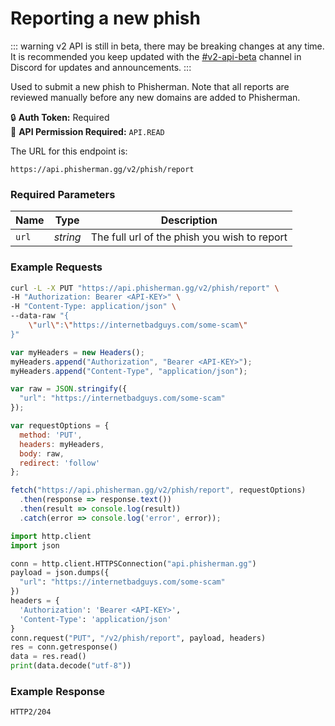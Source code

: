 # Reporting a new phish <Badge type="warning" text="PUT" vertical="middle" /> 

::: warning
v2 API is still in beta, there may be breaking changes at any time. It is recommended you keep updated with the [#v2-api-beta](https://discord.com/channels/878130674844979210/904090622208663632) channel in Discord for updates and announcements.
:::

Used to submit a new phish to Phisherman. Note that all reports are reviewed manually before any new domains are added to Phisherman.

:lock: **Auth Token:** Required  
:key: **API Permission Required:** `API.READ`  

The URL for this endpoint is:
```:no-line-numbers
https://api.phisherman.gg/v2/phish/report
```

### Required Parameters
|Name|Type|Description|
|---|---|---|
|`url`|_string_|The full url of the phish you wish to report|

### Example Requests

<CodeGroup>
  <CodeGroupItem title="CURL">

```bash
curl -L -X PUT "https://api.phisherman.gg/v2/phish/report" \
-H "Authorization: Bearer <API-KEY>" \
-H "Content-Type: application/json" \
--data-raw "{
    \"url\":\"https://internetbadguys.com/some-scam\"
}"
```

  </CodeGroupItem>

  <CodeGroupItem title="JS">

```js
var myHeaders = new Headers();
myHeaders.append("Authorization", "Bearer <API-KEY>");
myHeaders.append("Content-Type", "application/json");

var raw = JSON.stringify({
  "url": "https://internetbadguys.com/some-scam"
});

var requestOptions = {
  method: 'PUT',
  headers: myHeaders,
  body: raw,
  redirect: 'follow'
};

fetch("https://api.phisherman.gg/v2/phish/report", requestOptions)
  .then(response => response.text())
  .then(result => console.log(result))
  .catch(error => console.log('error', error));
```

  </CodeGroupItem>

  <CodeGroupItem title="Python">

```py
import http.client
import json

conn = http.client.HTTPSConnection("api.phisherman.gg")
payload = json.dumps({
  "url": "https://internetbadguys.com/some-scam"
})
headers = {
  'Authorization': 'Bearer <API-KEY>',
  'Content-Type': 'application/json'
}
conn.request("PUT", "/v2/phish/report", payload, headers)
res = conn.getresponse()
data = res.read()
print(data.decode("utf-8"))
```

  </CodeGroupItem>

</CodeGroup>

### Example Response
```
HTTP2/204
```